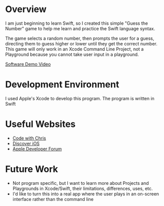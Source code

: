 # Overview

I am just beginning to learn Swift, so I created this simple "Guess the Number" game to help me learn and practice the Swift language syntax.

The game selects a random number, then prompts the user for a guess, directing them to guess higher or lower until they get the correct number. This game will only work in an Xcode Command Line Project, not a Playground because you cannot take user input in a playground.

[Software Demo Video](https://youtu.be/xn4kEyjXO04)

# Development Environment

I used Apple's Xcode to develop this program. 
The program is written in Swift

# Useful Websites

* [Code with Chris](https://codewithchris.com/learn-swift/)
* [Discover iOS](https://olszanowski.blog/posts/understanding-ios-app-entrypoint/)
* [Apple Developer Forum](https://developer.apple.com/forums/thread/37057)

# Future Work

* Not program specific, but I want to learn more about Projects and Playgrounds in Xcode/Swift, their limitations, differences, uses, etc.
* I'd like to turn this into a real app where the user plays in an on-screen interface rather than the command line
